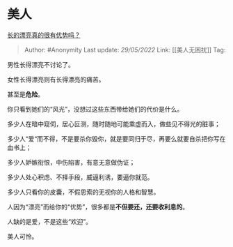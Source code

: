 # 美人
[长的漂亮真的很有优势吗？](https://www.zhihu.com/question/301105442/answer/2502762774)

> Author: #Anonymity 
> Last update: *29/05/2022* 
> Link: [[美人无困扰]] 
> Tag: 

男性长得漂亮不讨论了。

女性长得漂亮则有长得漂亮的痛苦。

甚至是**危险**。

你只看到她们的“风光”，没想过这些东西带给她们的代价是什么。

多少人在暗中窥伺，居心叵测，随时随地可能乘虚而入，做些见不得光的脏事；

多少人“爱“而不得，不是要杀你毁你，就是要同归于尽，再要么就要自杀把你写在血书上；

多少人妒嫉衔恨，中伤陷害，有意无意做伪证；

多少人处心积虑、不择手段，威逼利诱，要逼你就范。

多少人只看你的皮囊，不假思索的无视你的人格和智慧。

人因为“漂亮”而给你的“优势”，很多都是**不但要还，还要收利息的**。

  

人缺的是爱，不是这些“欢迎”。

美人可怜。

 